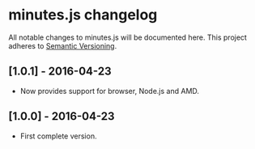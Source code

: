 # minutes.js changelog

All notable changes to minutes.js will be documented here. This project adheres to [Semantic Versioning](http://semver.org/).

## [1.0.1] - 2016-04-23

- Now provides support for browser, Node.js and AMD.

## [1.0.0] - 2016-04-23

- First complete version.
